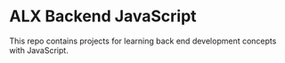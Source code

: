 # ALX Backend JavaScript
This repo contains projects for learning back end development concepts with JavaScript.